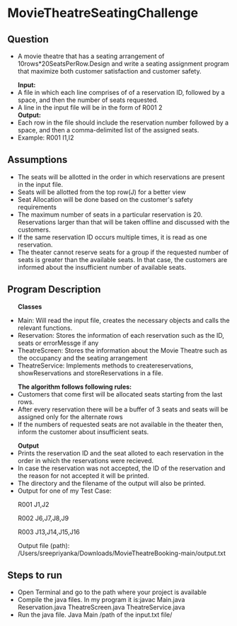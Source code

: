 # MovieTheatreSeatingChallenge
<h2>Question</h2>
  <ul>
  <li>A movie theatre that has a seating arrangement of 10rows*20SeatsPerRow.Design and write a seating assignment program that maximize both customer satisfaction and customer safety.</li>
  </ul>
  <ul>
  <b>Input:</b> 
  <li>A file in which each line comprises of of a reservation ID, followed by a space, and then the number of seats requested.</li>
  <li>A line in the input file will be in the form of R001 2</li>
  <b>Output:</b>
  <li>Each row in the file should include the reservation number followed by a space, and then a comma-delimited list of the assigned seats.</li>
  <li>Example: R001 I1,I2</li>
  </ul>
  
<h2>Assumptions</h2>
<ul>
  <li>The seats will be allotted in the order in which reservations are present in the input file.</li>
  <li>Seats will be allotted from the top row(J) for a better view</li>
  <li>Seat Allocation will be done based on the customer's safety requirements</li>
  <li>The maximum number of seats in a particular reservation is 20. Reservations larger than that will be taken offline and discussed with the customers.</li>
  <li>If the same reservation ID occurs multiple times, it is read as one reservation.</li>
  <li>The theater cannot reserve seats for a group if the requested number of seats is greater than the available seats. In that case, the customers are  informed about the insufficient number of available seats.</li>
 </ul>
<h2>Program Description</h2>
<ul>
  <p><b>Classes</b></p>
  <li>Main: Will read the input file, creates the necessary objects and calls the relevant functions.
  <li>Reservation: Stores the information of each reservation such as the ID, seats or errorMessge if any</li>
  <li>TheatreScreen: Stores the information about the Movie Theatre such as the occupancy and the seating arrangement</li>
  <li>TheatreService: Implements methods to createreservations, showReservations and storeReservations in a file.</li>
 </ul>
 <ul>
  <b>The algorithm follows following rules:</b>
  <li>Customers that come first will be allocated seats starting from the last rows.</li>
  <li>After every reservation there will be a buffer of 3 seats and seats will be assigned only for the alternate rows</li>
  <li>If the numbers of requested seats are not available in the theater then, inform the customer about insufficient seats.</li>
  </ul>
  <ul>
  <b>Output</b>
  <li>Prints the reservation ID and the seat alloted to each reservation in the order in which the reservations were recieved.</li>
  <li>In case the reservation was not accepted, the ID of the reservation and the reason for not accepted it will be printed.</li>
  <li>The directory and the filename of the output will also be printed.</li>
  <li>Output for one of my Test Case:
    <p>R001 J1,J2</p>
    <p>R002 J6,J7,J8,J9</p>
    <p>R003 J13,J14,J15,J16</p>
    <p>Output file (path): /Users/sreepriyanka/Downloads/MovieTheatreBooking-main/output.txt</p>

</ul>
<h2>Steps to run</h2>
<ul>
  <li>Open Terminal and go to the path where your project is available</li>
  <li>Compile the java files. In my program it is:javac Main.java Reservation.java TheatreScreen.java TheatreService.java</li>
  <li>Run the java file. Java Main /path of the input.txt file/</li>
</ul>
